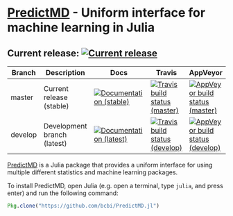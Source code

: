 # [PredictMD](https://www.predictmd.net) - Uniform interface for machine learning in Julia

## Current release: <a href="https://github.com/bcbi/PredictMD.jl/releases/latest"><img alt="Current release" title="Current release" src="https://img.shields.io/github/release/bcbi/PredictMD.svg"></a>

<table>
    <thead>
        <tr>
            <th>Branch</th>
            <th>Description</th>
            <th>Docs</th>
            <th>Travis</th>
            <th>AppVeyor</th>
        </tr>
    </thead>
    <tbody>
        <tr>
            <td>master</td>
            <td>Current release (stable)</td>
            <td><a href="https://www.predictmd.net/stable"><img alt="Documentation (stable)" title="Documentation (stable)" src="https://img.shields.io/badge/docs-stable-blue.svg"></a></td>
            <td><a href="https://travis-ci.org/bcbi/PredictMD.jl/branches"><img alt="Travis build status (master)" title="Travis build status (master)" src="https://travis-ci.org/bcbi/PredictMD.jl.svg?branch=master"></a></td>
            <td><a href="https://ci.appveyor.com/project/mirestrepo/predictmd-jl/history"><img alt="AppVeyor build status (master)" title="AppVeyor build status (master)" src="https://ci.appveyor.com/api/projects/status/github/bcbi/PredictMD.jl?branch=master&svg=true"></a></td>
        </tr>
        <tr>
            <td>develop</td>
            <td>Development branch (latest)</td>
            <td><a href="https://www.predictmd.net/latest"><img alt="Documentation (latest)" title="Documentation (latest)" src="https://img.shields.io/badge/docs-latest-blue.svg"></a></td>
            <td><a href="https://travis-ci.org/bcbi/PredictMD.jl/branches"><img alt="Travis build status (develop)" title="Travis build status (develop)" src="https://travis-ci.org/bcbi/PredictMD.jl.svg?branch=develop"></a></td>
            <td><a href="https://ci.appveyor.com/project/mirestrepo/predictmd-jl/history"><img alt="AppVeyor build status (develop)" title="AppVeyor build status (develop)" src="https://ci.appveyor.com/api/projects/status/github/bcbi/PredictMD.jl?branch=develop&svg=true"></a></td>
        </tr>
    </tbody>
</table>

[PredictMD](https://www.predictmd.net) is a Julia package that provides a uniform interface for using multiple different statistics and machine learning packages.

To install PredictMD, open Julia (e.g. open a terminal, type `julia`, and press enter) and run the following command:
```julia
Pkg.clone("https://github.com/bcbi/PredictMD.jl")
```
